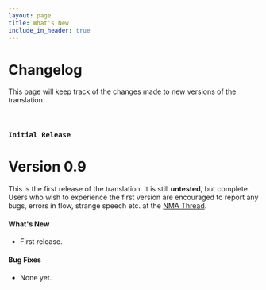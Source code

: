 ```yaml
---
layout: page
title: What's New
include_in_header: true
---
```


# Changelog
This page will keep track of the changes made to new versions of the translation.

<br>

### `Initial Release`
# **Version 0.9**
This is the first release of the translation. It is still **untested**, but complete. Users who wish to experience the first version are encouraged to report any bugs, errors in flow, strange speech etc. at the [NMA Thread](https://www.nma-fallout.com/threads/fallout-sonora-1-14-vanilla-translation.222396/).

#### What's New
- First release.

#### Bug Fixes
- None yet.

<br>
